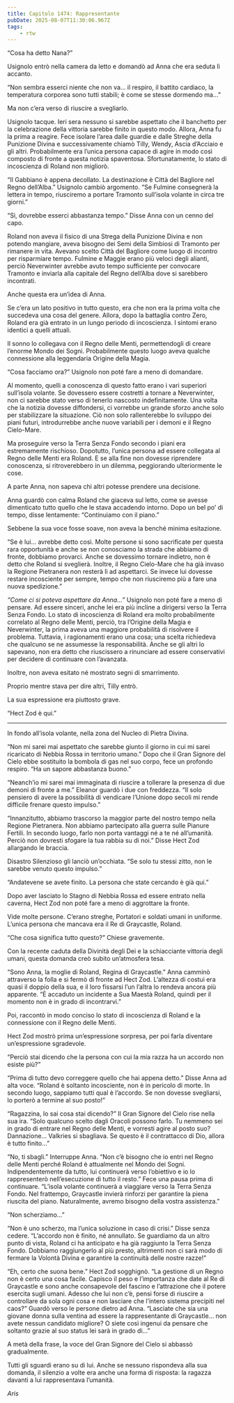 ```yaml
---
title: Capitolo 1474: Rappresentante
pubDate: 2025-08-07T11:30:06.967Z
tags:
    - rtw
---
```



“Cosa ha detto Nana?”


Usignolo entrò nella camera da letto e domandò ad Anna che era seduta lì accanto.


“Non sembra esserci niente che non va... il respiro, il battito cardiaco, la temperatura corporea sono tutti stabili; è come se stesse dormendo ma...”


Ma non c’era verso di riuscire a svegliarlo.


Usignolo tacque. Ieri sera nessuno si sarebbe aspettato che il banchetto per la celebrazione della vittoria sarebbe finito in questo modo. Allora, Anna fu la prima a reagire. Fece isolare l’area dalle guardie e dalle Streghe della Punizione Divina e successivamente chiamò Tilly, Wendy, Ascia d’Acciaio e gli altri. Probabilmente era l’unica persona capace di agire in modo così composto di fronte a questa notizia spaventosa. Sfortunatamente, lo stato di incoscienza di Roland non migliorò.


“Il Gabbiano è appena decollato. La destinazione è Città del Bagliore nel Regno dell’Alba.” Usignolo cambiò argomento. “Se Fulmine consegnerà la lettera in tempo, riusciremo a portare Tramonto sull’isola volante in circa tre giorni.”


“Sì, dovrebbe esserci abbastanza tempo.” Disse Anna con un cenno del capo.


Roland non aveva il fisico di una Strega della Punizione Divina e non potendo mangiare, aveva bisogno dei Semi della Simbiosi di Tramonto per rimanere in vita. Avevano scelto Città del Bagliore come luogo di incontro per risparmiare tempo. Fulmine e Maggie erano più veloci degli alianti, perciò Neverwinter avrebbe avuto tempo sufficiente per convocare Tramonto e inviarla alla capitale del Regno dell’Alba dove si sarebbero incontrati.


Anche questa era un’idea di Anna.


Se c’era un lato positivo in tutto questo, era che non era la prima volta che succedeva una cosa del genere. Allora, dopo la battaglia contro Zero, Roland era già entrato in un lungo periodo di incoscienza. I sintomi erano identici a quelli attuali.


Il sonno lo collegava con il Regno delle Menti, permettendogli di creare l’enorme Mondo dei Sogni. Probabilmente questo luogo aveva qualche connessione alla leggendaria Origine della Magia.


“Cosa facciamo ora?” Usignolo non poté fare a meno di domandare.


Al momento, quelli a conoscenza di questo fatto erano i vari superiori sull’isola volante. Se dovessero essere costretti a tornare a Neverwinter, non ci sarebbe stato verso di tenerlo nascosto indefinitamente. Una volta che la notizia dovesse diffondersi, ci vorrebbe un grande sforzo anche solo per stabilizzare la situazione. Ciò non solo rallenterebbe lo sviluppo dei piani futuri, introdurrebbe anche nuove variabili per i demoni e il Regno Cielo-Mare.


Ma proseguire verso la Terra Senza Fondo secondo i piani era estremamente rischioso. Dopotutto, l’unica persona ad essere collegata al Regno delle Menti era Roland. E se alla fine non dovesse riprendere conoscenza, si ritroverebbero in un dilemma, peggiorando ulteriormente le cose.


A parte Anna, non sapeva chi altri potesse prendere una decisione.


Anna guardò con calma Roland che giaceva sul letto, come se avesse dimenticato tutto quello che le stava accadendo intorno. Dopo un bel po’ di tempo, disse lentamente: “Continuiamo con il piano.”


Sebbene la sua voce fosse soave, non aveva la benché minima esitazione.


“Se è lui... avrebbe detto così. Molte persone si sono sacrificate per questa rara opportunità e anche se non conosciamo la strada che abbiamo di fronte, dobbiamo provarci. Anche se dovessimo tornare indietro, non è detto che Roland si sveglierà. Inoltre, il Regno Cielo-Mare che ha già invaso la Regione Pietranera non resterà lì ad aspettarci. Se invece lui dovesse restare incosciente per sempre, tempo che non riusciremo più a fare una nuova spedizione.”


<em>“Come ci si poteva aspettare da Anna...” </em>Usignolo non poté fare a meno di pensare. Ad essere sinceri, anche lei era più incline a dirigersi verso la Terra Senza Fondo. Lo stato di incoscienza di Roland era molto probabilmente correlato al Regno delle Menti, perciò, tra l’Origine della Magia e Neverwinter, la prima aveva una maggiore probabilità di risolvere il problema. Tuttavia, i ragionamenti erano una cosa; una scelta richiedeva che qualcuno se ne assumesse la responsabilità. Anche se gli altri lo sapevano, non era detto che riuscissero a rinunciare ad essere conservativi per decidere di continuare con l’avanzata.


Inoltre, non aveva esitato né mostrato segni di smarrimento.


Proprio mentre stava per dire altri, Tilly entrò.


La sua espressione era piuttosto grave.


“Hect Zod è qui.”


***






In fondo all’isola volante, nella zona del Nucleo di Pietra Divina.


“Non mi sarei mai aspettato che sarebbe giunto il giorno in cui mi sarei ricaricato di Nebbia Rossa in territorio umano.” Dopo che il Gran Signore del Cielo ebbe sostituito la bombola di gas nel suo corpo, fece un profondo respiro. “Ha un sapore abbastanza buono.”


“Neanch’io mi sarei mai immaginata di riuscire a tollerare la presenza di due demoni di fronte a me.” Eleanor guardò i due con freddezza. “Il solo pensiero di avere la possibilità di vendicare l’Unione dopo secoli mi rende difficile frenare questo impulso.”


“Innanzitutto, abbiamo trascorso la maggior parte del nostro tempo nella Regione Pietranera. Non abbiamo partecipato alla guerra sulle Pianure Fertili. In secondo luogo, farlo non porta vantaggi né a te né all’umanità. Perciò non dovresti sfogare la tua rabbia su di noi.” Disse Hect Zod allargando le braccia.


Disastro Silenzioso gli lanciò un’occhiata. “Se solo tu stessi zitto, non le sarebbe venuto questo impulso.”


“Andatevene se avete finito. La persona che state cercando è già qui.”


Dopo aver lasciato lo Stagno di Nebbia Rossa ed essere entrato nella caverna, Hect Zod non poté fare a meno di aggrottare la fronte.


Vide molte persone. C’erano streghe, Portatori e soldati umani in uniforme. L’unica persona che mancava era il Re di Graycastle, Roland.


“Che cosa significa tutto questo?” Chiese gravemente.


Con la recente caduta della Divinità degli Dei e la schiacciante vittoria degli umani, questa domanda creò subito un’atmosfera tesa.


“Sono Anna, la moglie di Roland, Regina di Graycastle.” Anna camminò attraverso la folla e si fermò di fronte ad Hect Zod. L’altezza di costui era quasi il doppio della sua, e il loro fissarsi l’un l’altra lo rendeva ancora più apparente. “È accaduto un incidente a Sua Maestà Roland, quindi per il momento non è in grado di incontrarvi.”


Poi, raccontò in modo conciso lo stato di incoscienza di Roland e la connessione con il Regno delle Menti.


Hect Zod mostrò prima un’espressione sorpresa, per poi farla diventare un’espressione sgradevole.


“Perciò stai dicendo che la persona con cui la mia razza ha un accordo non esiste più?”


“Prima di tutto devo correggere quello che hai appena detto.” Disse Anna ad alta voce. “Roland è soltanto incosciente, non è in pericolo di morte. In secondo luogo, sappiamo tutti qual è l’accordo. Se non dovesse svegliarsi, lo porterò a termine al suo posto!”


“Ragazzina, lo sai cosa stai dicendo?” Il Gran Signore del Cielo rise nella sua ira. “Solo qualcuno scelto dagli Oracoli possono farlo. Tu nemmeno sei in grado di entrare nel Regno delle Menti, e vorresti agire al posto suo? Dannazione... Valkries si sbagliava. Se questo è il contrattacco di Dio, allora è tutto finito...”


“No, ti sbagli.” Interruppe Anna. “Non c’è bisogno che io entri nel Regno delle Menti perché Roland è attualmente nel Mondo dei Sogni. Indipendentemente da tutto, lui continuerà verso l’obiettivo e io lo rappresenterò nell’esecuzione di tutto il resto.” Fece una pausa prima di continuare. “L’isola volante continuerà a viaggiare verso la Terra Senza Fondo. Nel frattempo, Graycastle invierà rinforzi per garantire la piena riuscita del piano. Naturalmente, avremo bisogno della vostra assistenza.”


“Non scherziamo...”


“Non è uno scherzo, ma l’unica soluzione in caso di crisi.” Disse senza cedere. “L’accordo non è finito, né annullato. Se guardiamo da un altro punto di vista, Roland ci ha anticipato e ha già raggiunto la Terra Senza Fondo. Dobbiamo raggiungerlo al più presto, altrimenti non ci sarà modo di fermare la Volontà Divina e garantire la continuità delle nostre razze!”


“Eh, certo che suona bene.” Hect Zod sogghignò. “La gestione di un Regno non è certo una cosa facile. Capisco il peso e l’importanza che date al Re di Graycastle e sono anche consapevole del fascino e l’attrazione che il potere esercita sugli umani. Adesso che lui non c’è, pensi forse di riuscire a controllare da sola ogni cosa e non lasciare che l’intero sistema precipiti nel caos?” Guardò verso le persone dietro ad Anna. “Lasciate che sia una giovane donna sulla ventina ad essere la rappresentante di Graycastle... non avete nessun candidato migliore? O siete così ingenui da pensare che soltanto grazie al suo status lei sarà in grado di...”


A metà della frase, la voce del Gran Signore del Cielo si abbassò gradualmente.


Tutti gli sguardi erano su di lui. Anche se nessuno rispondeva alla sua domanda, il silenzio a volte era anche una forma di risposta: la ragazza davanti a lui rappresentava l’umanità.






<em>Aris</em>
                                


                                



